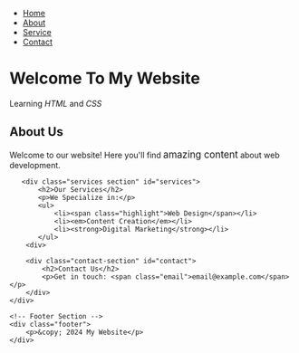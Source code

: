 <!DOCTYPE html>
<html lang="en">
<head>
    <meta charset="UTF-8">
    <meta name="viewport" content="width=device-width, initial-scale=1.0">
    <title>My Enhanced Website</title>
    <style>
        /*we'll add CSS here later*/
    </style> 
</head>
<body> 
   <!-- Navigation Section -->
   <div class="nav container">
       <nav class="main-nav">
           <ul>
               <li><a href="#home">Home</a></li>
               <li><a href="#about">About</a></li>
               <li><a href="#service">Service</a></li>
               <li><a href="#contact">Contact</a></li>
           </ul>
       </nav>
   </div>

   <!-- Header Section -->
   <div class="header">
       <h1>Welcome To My Website</h1>
       <p class="subtitle">Learning <em>HTML</em> and <em>CSS</em></p>
   </div>

   <!-- Main Content Section -->
   <div class="main-content">
       <div class="about-section" id="about">
           <h2>About Us</h2>
           <p>Welcome to our website! Here you'll find <span style="font-size: 1.2em;">amazing content</span>
        about web development.</p>
       </div>

       <div class="services section" id="services">
           <h2>Our Services</h2>
           <p>We Specialize in:</p>
           <ul>
               <li><span class="highlight">Web Design</span></li>
               <li><em>Content Creation</em></li>
               <li><strong>Digital Marketing</strong></li>
           </ul>
        <div>

        <div class="contact-section" id="contact">
            <h2>Contact Us</h2>
            <p>Get in touch: <span class="email">email@example.com</span></p>
        </div>
    </div>

    <!-- Footer Section -->
    <div class="footer">
        <p>&copy; 2024 My Website</p>
    </div>
</body>
</html>
        
    
       


     




        
    
    
    
    
    
    
    
    
    
    
    
    
    
    
    
    
    
    
    
    
    
   
            
        










</html>

